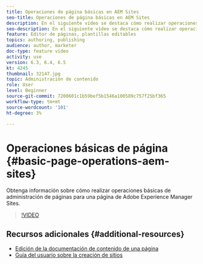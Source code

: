 ```yaml
---
title: Operaciones de página básicas en AEM Sites
seo-title: Operaciones de página básicas en AEM Sites
description: En el siguiente vídeo se destaca cómo realizar operaciones básicas de administración de páginas para una página de Adobe Experience Manager Sites.
seo-description: En el siguiente vídeo se destaca cómo realizar operaciones básicas de administración de páginas para una página de Adobe Experience Manager Sites.
feature: Editor de páginas, plantillas editables
topics: authoring, publishing
audience: author, marketer
doc-type: feature video
activity: use
version: 6.3, 6.4, 6.5
kt: 4245
thumbnail: 32147.jpg
topic: Administración de contenido
role: User
level: Beginner
source-git-commit: 7200601c1b59bef5b1546a100589c757f25bf365
workflow-type: tm+mt
source-wordcount: '101'
ht-degree: 3%

---
```



# Operaciones básicas de página {#basic-page-operations-aem-sites}

Obtenga información sobre cómo realizar operaciones básicas de administración de páginas para una página de Adobe Experience Manager Sites.

>[!VIDEO](https://video.tv.adobe.com/v/32147?quality=12&learn=on)


## Recursos adicionales {#additional-resources}

* [Edición de la documentación de contenido de una página](https://experienceleague.adobe.com/docs/experience-manager-65/authoring/authoring/editing-content.html)
* [Guía del usuario sobre la creación de sitios](https://experienceleague.adobe.com/docs/experience-manager-65/authoring/home.html&amp;topic=/experience-manager/6-5/sites/authoring/morehelp/page-authoring.ug.js)

